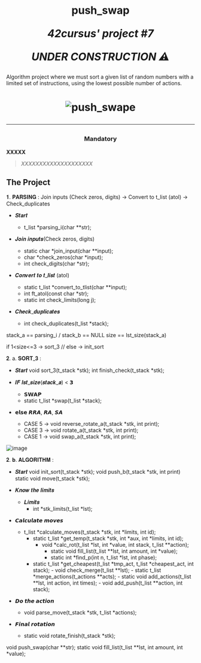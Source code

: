 <h1 align=center>
	<b>push_swap</b>
	 
  <i>42cursus' project #7</i>

<i>UNDER CONSTRUCTION ⚠️</i>

</h2>
Algorithm project where we must sort a given list of random numbers with a limited set of instructions, using the lowest possible number of actions.
  <h1 align=center>

![push_swape](https://github.com/spnzed/push_swap/assets/95354392/3d82b7ca-544c-457f-b7ff-07e7da51f7d9)

---

<h3 align=center>
Mandatory
</h3>

<b>XXXXX</b>
> <i>XXXXXXXXXXXXXXXXXXXX</i>

<h3 align=center>


<h2>
The Project
</h2>

𝟏. 𝐏𝐀𝐑𝐒𝐈𝐍𝐆 :
Join inputs (Check zeros, digits) -> Convert to t_list (atol) -> Check_duplicates

- 𝑺𝒕𝒂𝒓𝒕
    - t_list          *parsing_i(char **str);

- 𝑱𝒐𝒊𝒏 𝒊𝒏𝒑𝒖𝒕𝒔(Check zeros, digits)

  - static  char    *join_input(char **input);
  - char            *check_zeros(char *input);
  - int             check_digits(char *str);
- 𝑪𝒐𝒏𝒗𝒆𝒓𝒕 𝒕𝒐 𝒕_𝒍𝒊𝒔𝒕 (atol)

  - static  t_list  *convert_to_tlist(char **input);
  - int             ft_atol(const char *str);
  - static int		check_limits(long j);
- 𝑪𝒉𝒆𝒄𝒌_𝒅𝒖𝒑𝒍𝒊𝒄𝒂𝒕𝒆𝒔

  - int             check_duplicates(t_list *stack);

stack_a == parsing_i / stack_b == NULL
size == lst_size(stack_a)

if 1<size<=3 -> sort_3 // else -> init_sort

𝟐. a. 𝐒𝐎𝐑𝐓_𝟑 :

- 𝑺𝒕𝒂𝒓𝒕
void    		sort_3(t_stack *stk);
int 			finish_check(t_stack *stk);

- 𝑰𝑭 𝒍𝒔𝒕_𝒔𝒊𝒛𝒆(𝒔𝒕𝒂𝒄𝒌_𝒂) < 𝟯
    - 𝗦𝗪𝗔𝗣
    - static t_list   *swap(t_list *stack);
- 𝗲𝗹𝘀𝗲 𝙍𝙍𝘼, 𝙍𝘼, 𝙎𝘼
    - CASE 5 -> void    		reverse_rotate_a(t_stack *stk, int print);
    - CASE 3 -> void    		rotate_a(t_stack *stk, int print);
    - CASE 1 -> void    		swap_a(t_stack *stk, int print);

![image](https://github.com/spnzed/push_swap/assets/95354392/a94c040c-42d0-400d-8a13-61732b9cf181)

𝟐. 𝐛. 𝐀𝐋𝐆𝐎𝐑𝐈𝐓𝐇𝐌 :

- 𝑺𝒕𝒂𝒓𝒕
void    		init_sort(t_stack *stk);
void            push_b(t_stack *stk, int print)
static void 	move(t_stack *stk);

- 𝑲𝒏𝒐𝒘 𝒕𝒉𝒆 𝒍𝒊𝒎𝒊𝒕𝒔
  - 𝑳𝒊𝒎𝒊𝒕𝒔
    - int 			*stk_limits(t_list *lst);
- 𝘾𝙖𝙡𝙘𝙪𝙡𝙖𝙩𝙚 𝙢𝙤𝙫𝙚𝙨
    - t_list  		*calculate_moves(t_stack *stk, int *limits, int id);
        - static t_list   *get_temp(t_stack *stk, int *aux, int *limits, int id);
            - void    		*calc_rot(t_list *lst, int *value, int stack, t_list **action);
                - static void		fill_list(t_list **lst, int amount, int *value);
                - static int 		*find_p(int n, t_list *lst, int phase);
        - static t_list 	*get_cheapest(t_list *tmp_act, t_list *cheapest_act, int stack);
                  - void    		check_merge(t_list **lst);
                  - static t_list   *merge_actions(t_actions **acts);
                  - static void 	add_actions(t_list **lst, int action, int times);
                  - void    		add_push(t_list **action, int stack);
- 𝘿𝙤 𝙩𝙝𝙚 𝙖𝙘𝙩𝙞𝙤𝙣
    - void    		parse_move(t_stack *stk, t_list *actions);
- 𝙁𝙞𝙣𝙖𝙡 𝙧𝙤𝙩𝙖𝙩𝙞𝙤𝙣
    - static void 	rotate_finish(t_stack *stk);

void    		push_swap(char **str);
static void 	fill_list(t_list **lst, int amount, int *value);
